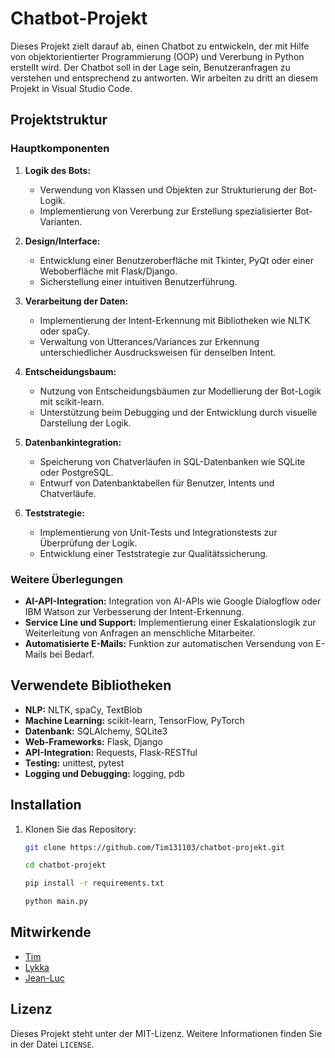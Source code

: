 # Chatbot-Projekt

Dieses Projekt zielt darauf ab, einen Chatbot zu entwickeln, der mit Hilfe von objektorientierter Programmierung (OOP) und Vererbung in Python erstellt wird. Der Chatbot soll in der Lage sein, Benutzeranfragen zu verstehen und entsprechend zu antworten. Wir arbeiten zu dritt an diesem Projekt in Visual Studio Code.

## Projektstruktur

### Hauptkomponenten

1. **Logik des Bots:**
   - Verwendung von Klassen und Objekten zur Strukturierung der Bot-Logik.
   - Implementierung von Vererbung zur Erstellung spezialisierter Bot-Varianten.

2. **Design/Interface:**
   - Entwicklung einer Benutzeroberfläche mit Tkinter, PyQt oder einer Weboberfläche mit Flask/Django.
   - Sicherstellung einer intuitiven Benutzerführung.

3. **Verarbeitung der Daten:**
   - Implementierung der Intent-Erkennung mit Bibliotheken wie NLTK oder spaCy.
   - Verwaltung von Utterances/Variances zur Erkennung unterschiedlicher Ausdrucksweisen für denselben Intent.

4. **Entscheidungsbaum:**
   - Nutzung von Entscheidungsbäumen zur Modellierung der Bot-Logik mit scikit-learn.
   - Unterstützung beim Debugging und der Entwicklung durch visuelle Darstellung der Logik.

5. **Datenbankintegration:**
   - Speicherung von Chatverläufen in SQL-Datenbanken wie SQLite oder PostgreSQL.
   - Entwurf von Datenbanktabellen für Benutzer, Intents und Chatverläufe.

6. **Teststrategie:**
   - Implementierung von Unit-Tests und Integrationstests zur Überprüfung der Logik.
   - Entwicklung einer Teststrategie zur Qualitätssicherung.

### Weitere Überlegungen

- **AI-API-Integration:** Integration von AI-APIs wie Google Dialogflow oder IBM Watson zur Verbesserung der Intent-Erkennung.
- **Service Line und Support:** Implementierung einer Eskalationslogik zur Weiterleitung von Anfragen an menschliche Mitarbeiter.
- **Automatisierte E-Mails:** Funktion zur automatischen Versendung von E-Mails bei Bedarf.

## Verwendete Bibliotheken

- **NLP:** NLTK, spaCy, TextBlob
- **Machine Learning:** scikit-learn, TensorFlow, PyTorch
- **Datenbank:** SQLAlchemy, SQLite3
- **Web-Frameworks:** Flask, Django
- **API-Integration:** Requests, Flask-RESTful
- **Testing:** unittest, pytest
- **Logging und Debugging:** logging, pdb

## Installation

1. Klonen Sie das Repository:
   ```bash
   git clone https://github.com/Tim131103/chatbot-projekt.git

   cd chatbot-projekt

   pip install -r requirements.txt

   python main.py

## Mitwirkende

- [Tim](https://github.com/Tim131103) 
- [Lykka](https://github.com/Lykka2)
- [Jean-Luc](https://github.com/jean/lucleminskz7478)

## Lizenz

Dieses Projekt steht unter der MIT-Lizenz. Weitere Informationen finden Sie in der Datei `LICENSE`.
